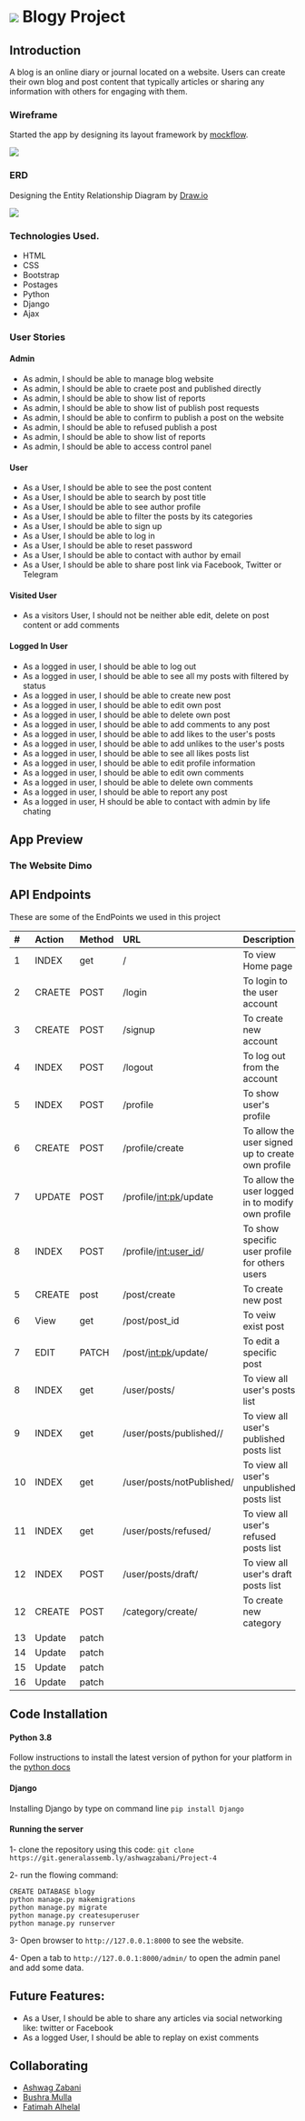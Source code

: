 # ![](https://ga-dash.s3.amazonaws.com/production/assets/logo-9f88ae6c9c3871690e33280fcf557f33.png) Blogy Project 

## Introduction
A blog is an online diary or journal located on a website. Users can create their own blog and post content that typically articles or sharing any information with others for engaging with them.

### Wireframe
Started the app by designing its layout framework by <a href= 'https://wireframepro.mockflow.com/'>mockflow</a>. 

<img src="img/frame.png">

### ERD
Designing the Entity Relationship Diagram by <a href= 'https://app.diagrams.net/'>Draw.io</a>

<img src="img/erd.png">

### Technologies Used.
* HTML
* CSS
* Bootstrap
* Postages 
* Python 
* Django 
* Ajax

### User Stories
#### Admin
* As admin, I should be able to manage blog website
* As admin, I should be able to craete post and published directly
* As admin, I should be able to show list of reports
* As admin, I should be able to show list of publish post requests
* As admin, I should be able to confirm to publish a post on the website
* As admin, I should be able to refused publish a post 
* As admin, I should be able to show list of reports
* As admin, I should be able to access control panel


#### User
* As a User, I should be able to see the post content
* As a User, I should be able to search by post title
* As a User, I should be able to see author profile
* As a User, I should be able to filter the posts by its categories
* As a User, I should be able to sign up
* As a User, I should be able to log in
* As a User, I should be able to reset password
* As a User, I should be able to contact with author by email
* As a User, I should be able to share post link via Facebook, Twitter or Telegram

#### Visited User
* As a visitors User, I should not be neither able edit, delete on post content or add comments

#### Logged In User
* As a logged in user, I should be able to log out
* As a logged in user, I should be able to see all my posts with filtered by status   
* As a logged in user, I should be able to create new post
* As a logged in user, I should be able to edit own post
* As a logged in user, I should be able to delete own post
* As a logged in user, I should be able to add comments to any post
* As a logged in user, I should be able to add likes to the user's posts
* As a logged in user, I should be able to add unlikes to the user's posts
* As a logged in user, I should be able to see all likes posts list
* As a logged in user, I should be able to edit profile information
* As a logged in user, I should be able to edit own comments
* As a logged in user, I should be able to delete own comments
* As a logged in user, I should be able to report any post
* As a logged in user, H should be able to contact with admin by life chating

## App Preview
### The Website Dimo 

## API Endpoints
These are some of the EndPoints we used in this project

| #  |  Action  |  Method |  URL  |  Description  |
| :------------ | :------------ | :------------ | :------------ | :------------ |
|   1| INDEX  | get  | / | To view Home page|
|   2|  CRAETE | POST  |   /login |  To login to the user account|
|   3| CREATE | POST  |/signup   | To create new account|
|   4| INDEX | POST  |/logout   | To log out from the account|
|   5| INDEX | POST  |/profile | To show user's profile|
|   6| CREATE | POST  |/profile/create | To allow the user signed up to create own profile|
|   7| UPDATE | POST  |/profile/<int:pk>/update | To allow the user logged in to modify own profile|
|   8| INDEX | POST  |/profile/<int:user_id>/ | To show specific user profile for others users|
|   5| CREATE  | post  | /post/create | To create new post|
|   6| View | get  | /post/post_id | To veiw exist post|
|   7| EDIT | PATCH  | /post/<int:pk>/update/  | To edit a specific post|
|   8|   INDEX | get  |  /user/posts/|  To view all user's posts list|
|   9|   INDEX |get   |  /user/posts/published// | To view all user's published posts list | 
|   10|    INDEX |get   | /user/posts/notPublished/  | To view all user's unpublished posts list |
|   11|    INDEX |get   | /user/posts/refused/  | To view all user's refused posts list|
|   12|    INDEX |POST   |  /user/posts/draft/ | To view all user's draft posts list|
|   12|    CREATE |POST   |  /category/create/ | To create new category|
|   13|    Update |patch   |   | |
|   14|    Update |patch   |   | |
|   15|    Update |patch   |   | |
|   16|    Update |patch   |   | |

## Code Installation
#### Python 3.8
Follow instructions to install the latest version of python for your platform in the <a href= 'https://docs.python.org/3/using/unix.html#getting-and-installing-the-latest-version-of-python' target="_blank"> python docs </a> 
#### Django 
Installing Django by type on command line `pip install Django` 

#### Running the server
1- clone the repository using this code:
`git clone https://git.generalassemb.ly/ashwagzabani/Project-4`

2- run the flowing command:
```
CREATE DATABASE blogy
python manage.py makemigrations
python manage.py migrate
python manage.py createsuperuser
python manage.py runserver
```
3- Open browser to `http://127.0.0.1:8000` to see the website.

4- Open a tab to `http://127.0.0.1:8000/admin/` to open the admin panel and add some data.


## Future Features:
- As a User, I should be able to share any articles via social networking like: twitter or Facebook
- As a logged User, I should be able to replay on exist comments

## Collaborating
- <a href= 'https://git.generalassemb.ly/ashwagzabani'>Ashwag Zabani</a>
- <a href='https://git.generalassemb.ly/bushra-mulla'>Bushra Mulla</a>
- <a href= 'https://git.generalassemb.ly/fatmahhelal'>Fatimah Alhelal</a>
